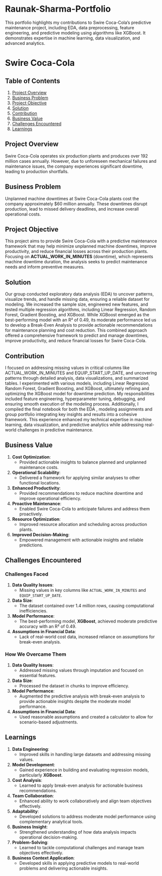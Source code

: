 # Raunak-Sharma-Portfolio
This portfolio highlights my contributions to Swire Coca-Cola’s predictive maintenance project, including EDA, data preprocessing, feature engineering, and predictive modeling using algorithms like XGBoost. It demonstrates expertise in machine learning, data visualization, and advanced analytics.

# Swire Coca-Cola

## Table of Contents
1. [Project Overview](#project-overview)
2. [Business Problem](#business-problem)
3. [Project Objective](#project-objective)
4. [Solution](#solution)
5. [Contribution](#contribution)
6. [Business Value](#business-value)
7. [Challenges Encountered](#challenges-encountered)
8. [Learnings](#learnings)


## Project Overview
Swire Coca-Cola operates six production plants and produces over 192 million cases annually. However, due to unforeseen mechanical failures and maintenance issues, the company experiences significant downtime, leading to production shortfalls. 

## Business Problem
Unplanned machine downtimes at Swire Coca-Cola plants cost the company approximately $60 million annually. These downtimes disrupt production, lead to missed delivery deadlines, and increase overall operational costs.

## Project Objective
This project aims to provide Swire Coca-Cola with a predictive maintenance framework that may help minimize unplanned machine downtimes, improve productivity, and reduce financial losses across their production plants. Focusing on **ACTUAL_WORK_IN_MINUTES** (downtime), which represents machine downtime duration, the analysis seeks to predict maintenance needs and inform preventive measures.

## Solution
Our group conducted exploratory data analysis (EDA) to uncover patterns, visualize trends, and handle missing data, ensuring a reliable dataset for modeling. We increased the sample size, engineered new features, and tested multiple regression algorithms, including Linear Regression, Random Forest, Gradient Boosting, and XGBoost. While XGBoost emerged as the best-performing model with an R² of 0.49, its moderate performance led us to develop a Break-Even Analysis to provide actionable recommendations for maintenance planning and cost reduction. This combined approach offered a comprehensive framework to predict and manage downtimes, improve productivity, and reduce financial losses for Swire Coca-Cola.

## Contribution
I focused on addressing missing values in critical columns like ACTUAL_WORK_IN_MINUTES and EQUIP_START_UP_DATE, and uncovering patterns through detailed analysis, data visualizations, and summarized tables. I experimented with various models, including Linear Regression, Random Forest, Gradient Boosting, and XGBoost, ultimately refining and optimizing the XGBoost model for downtime prediction. My responsibilities included feature engineering, hyperparameter tuning, debugging, and ensuring smooth execution of the modeling process. Additionally, I compiled the final notebook for both the EDA , modeling assignments and group portfolio integrating key insights and results into a cohesive framework. This experience enhanced my technical expertise in machine learning, data visualization, and predictive analytics while addressing real-world challenges in predictive maintenance.

## Business Value
1. **Cost Optimization**:
   - Provided actionable insights to balance planned and unplanned maintenance costs.
2. **Operational Scalability**:
   - Delivered a framework for applying similar analyses to other functional locations.
3. **Enhanced Productivity**:
   - Provided recommendations to reduce machine downtime and improve operational efficiency.
4. **Proactive Maintenance**:
   - Enabled Swire Coca-Cola to anticipate failures and address them proactively.
5. **Resource Optimization**:
   - Improved resource allocation and scheduling across production plants.
6. **Improved Decision-Making**:
   - Empowered management with actionable insights and reliable predictions.

## Challenges Encountered

### Challenges Faced
1. **Data Quality Issues**:
   - Missing values in key columns like `ACTUAL_WORK_IN_MINUTES` and `EQUIP_START_UP_DATE`.
2. **Data Size**:
   - The dataset contained over 1.4 million rows, causing computational inefficiencies.
3. **Model Performance**:
   - The best-performing model, **XGBoost**, achieved moderate predictive accuracy with an R² of 0.49.
4. **Assumptions in Financial Data**:
   - Lack of real-world cost data, increased reliance on assumptions for break-even analysis.

### How We Overcame Them
1. **Data Quality Issues**:
   - Addressed missing values through imputation and focused on essential features.
2. **Data Size**:
   - Processed the dataset in chunks to improve efficiency.
3. **Model Performance**:
   - Augmented the predictive analysis with break-even analysis to provide actionable insights despite the moderate model performance.
4. **Assumptions in Financial Data**:
   - Used reasonable assumptions and created a calculator to allow for scenario-based adjustments.

## Learnings
1. **Data Engineering**:
   - Improved skills in handling large datasets and addressing missing values.
2. **Model Development**:
   - Gained experience in building and evaluating regression models, particularly **XGBoost**.
3. **Cost Analysis**:
   - Learned to apply break-even analysis for actionable business recommendations.
4. **Team Collaboration**:
   - Enhanced ability to work collaboratively and align team objectives effectively.
5. **Adaptability**:
   - Developed solutions to address moderate model performance using complementary analytical tools.
6. **Business Insight**:
   - Strengthened understanding of how data analysis impacts operational decision-making.
7. **Problem-Solving**:
   - Learned to tackle computational challenges and manage team objectives effectively.
8. **Business Context Application**:
   - Developed skills in applying predictive models to real-world problems and delivering actionable insights.


